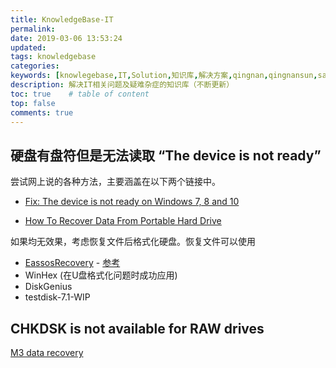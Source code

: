 ```yaml
---
title: KnowledgeBase-IT
permalink:
date: 2019-03-06 13:53:24
updated:
tags: knowledgebase
categories:
keywords: [knowlegebase,IT,Solution,知识库,解决方案,qingnan,qingnansun,samboy]
description: 解决IT相关问题及疑难杂症的知识库（不断更新）
toc: true    # table of content
top: false
comments: true  
---
```


## 硬盘有盘符但是无法读取 “The device is not ready”
尝试网上说的各种方法，主要涵盖在以下两个链接中。
- [Fix: The device is not ready on Windows 7, 8 and 10](https://appuals.com/fix-the-device-is-not-ready-on-windows-7-8-and-10/)

- [How To Recover Data From Portable Hard Drive](http://www.eassos.com/how-to/recover-data-from-portable-hard-drive.php)

如果均无效果，考虑恢复文件后格式化硬盘。恢复文件可以使用
- [EassosRecovery](http://www.eassos.com/eassos-recovery.php) - [参考](http://www.eassos.com/blog/fix-the-device-is-not-ready-error-without-losing-data/)
- WinHex (在U盘格式化问题时成功应用)
- DiskGenius
- testdisk-7.1-WIP


## CHKDSK is not available for RAW drives
[M3 data recovery](https://www.m3datarecovery.com/raw-to-ntfs/chkdsk-not-available-for-raw-drives.html)